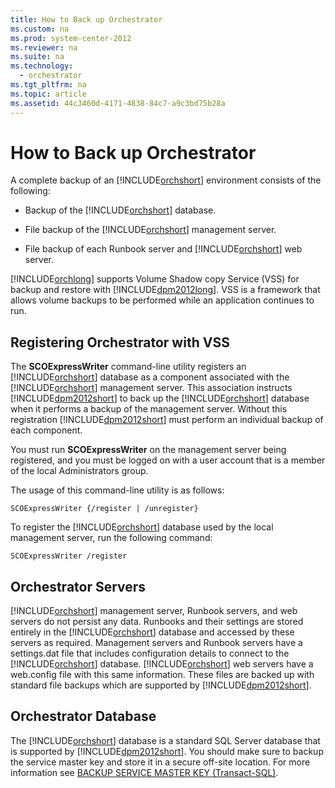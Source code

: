 ```yaml
---
title: How to Back up Orchestrator
ms.custom: na
ms.prod: system-center-2012
ms.reviewer: na
ms.suite: na
ms.technology: 
  - orchestrator
ms.tgt_pltfrm: na
ms.topic: article
ms.assetid: 44c3460d-4171-4838-84c7-a9c3bd75b28a
---
```

# How to Back up Orchestrator
A complete backup of an [!INCLUDE[orchshort](./Token/orchshort_md.md)] environment consists of the following:

-   Backup of the [!INCLUDE[orchshort](./Token/orchshort_md.md)] database.

-   File backup of the [!INCLUDE[orchshort](./Token/orchshort_md.md)] management server.

-   File backup of each Runbook server and [!INCLUDE[orchshort](./Token/orchshort_md.md)] web server.

[!INCLUDE[orchlong](./Token/orchlong_md.md)] supports Volume Shadow copy Service \(VSS\) for backup and restore with [!INCLUDE[dpm2012long](./Token/dpm2012long_md.md)]. VSS is a framework that allows volume backups to be performed while an application continues to run.

## Registering Orchestrator with VSS
The **SCOExpressWriter** command\-line utility registers an [!INCLUDE[orchshort](./Token/orchshort_md.md)] database as a component associated with the [!INCLUDE[orchshort](./Token/orchshort_md.md)] management server. This association instructs [!INCLUDE[dpm2012short](./Token/dpm2012short_md.md)] to back up the [!INCLUDE[orchshort](./Token/orchshort_md.md)] database when it performs a backup of the management server. Without this registration [!INCLUDE[dpm2012short](./Token/dpm2012short_md.md)] must perform an individual backup of each component.

You must run **SCOExpressWriter** on the management server being registered, and you must be logged on with a user account that is a member of the local Administrators group.

The usage of this command\-line utility is as follows:

`SCOExpressWriter {/register | /unregister}`

To register the [!INCLUDE[orchshort](./Token/orchshort_md.md)] database used by the local management server, run the following command:

`SCOExpressWriter /register`

## Orchestrator Servers
[!INCLUDE[orchshort](./Token/orchshort_md.md)] management server, Runbook servers, and web servers do not persist any data. Runbooks and their settings are stored entirely in the [!INCLUDE[orchshort](./Token/orchshort_md.md)] database and accessed by these servers as required. Management servers and Runbook servers have a settings.dat file that includes configuration details to connect to the [!INCLUDE[orchshort](./Token/orchshort_md.md)] database. [!INCLUDE[orchshort](./Token/orchshort_md.md)] web servers have a web.config file with this same information. These files are backed up with standard file backups which are supported by [!INCLUDE[dpm2012short](./Token/dpm2012short_md.md)].

## Orchestrator Database
The [!INCLUDE[orchshort](./Token/orchshort_md.md)] database is a standard SQL Server database that is supported by [!INCLUDE[dpm2012short](./Token/dpm2012short_md.md)]. You should make sure to backup the service master key and store it in a secure off\-site location. For more information see [BACKUP SERVICE MASTER KEY \(Transact\-SQL\)](http://go.microsoft.com/fwlink/?LinkID=243093).


